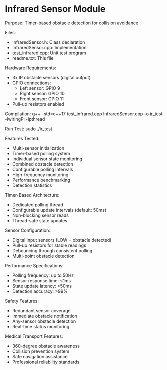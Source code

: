 Infrared Sensor Module
======================

Purpose: Timer-based obstacle detection for collision avoidance

Files:
- InfraredSensor.h: Class declaration
- InfraredSensor.cpp: Implementation
- test_infrared.cpp: Unit test program
- readme.txt: This file

Hardware Requirements:
- 3x IR obstacle sensors (digital output)
- GPIO connections:
  * Left sensor: GPIO 9
  * Right sensor: GPIO 10
  * Front sensor: GPIO 11
- Pull-up resistors enabled

Compilation:
g++ -std=c++17 test_infrared.cpp InfraredSensor.cpp -o ir_test -lwiringPi -lpthread

Run Test:
sudo ./ir_test

Features Tested:
- Multi-sensor initialization
- Timer-based polling system
- Individual sensor state monitoring
- Combined obstacle detection
- Configurable polling intervals
- High-frequency monitoring
- Performance benchmarking
- Detection statistics

Timer-Based Architecture:
- Dedicated polling thread
- Configurable update intervals (default: 50ms)
- Non-blocking sensor reads
- Thread-safe state updates

Sensor Configuration:
- Digital input sensors (LOW = obstacle detected)
- Pull-up resistors for stable readings
- Debouncing through consistent polling
- Multi-point obstacle detection

Performance Specifications:
- Polling frequency: up to 50Hz
- Sensor response time: <1ms
- State update latency: <50ms
- Detection accuracy: >99%

Safety Features:
- Redundant sensor coverage
- Immediate obstacle notification
- Any-sensor obstacle detection
- Real-time status monitoring

Medical Transport Features:
- 360-degree obstacle awareness
- Collision prevention system
- Safe navigation assistance
- Professional reliability standards
